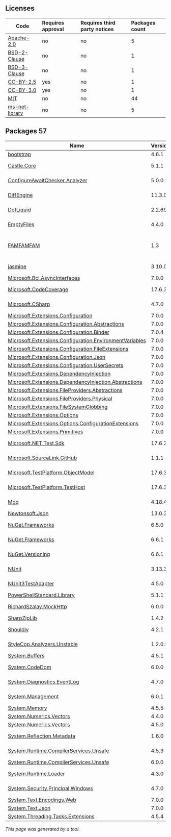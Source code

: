 Licenses
--------
	
|Code|Requires approval|Requires third party notices|Packages count|
|----------|:----|:----|:----|
|[Apache-2.0](licenses/apache-2.0)|no|no|5|
|[BSD-2-Clause](licenses/bsd-2-clause)|no|no|1|
|[BSD-3-Clause](licenses/bsd-3-clause)|no|no|1|
|[CC-BY-2.5](licenses/cc-by-2.5)|yes|no|1|
|[CC-BY-3.0](licenses/cc-by-3.0)|yes|no|1|
|[MIT](licenses/mit)|no|no|44|
|[ms-net-library](licenses/ms-net-library)|no|no|5|



Packages 57
--------

|Name|Version|Source|License|Used by|
|----------|:----|:----|:----|:----|
|[bootstrap](packages/npmjs.com/bootstrap/4.6.1)|4.6.1|[npmjs.com](https://www.npmjs.com/package/bootstrap/v/4.6.1)|[MIT](licenses/mit)|ThirdPartyLibraries|
|[Castle.Core](packages/nuget.org/castle.core/5.1.1)|5.1.1|[nuget.org](https://www.nuget.org/packages/Castle.Core/5.1.1)|[Apache-2.0](licenses/apache-2.0)|ThirdPartyLibraries internal|
|[ConfigureAwaitChecker.Analyzer](packages/nuget.org/configureawaitchecker.analyzer/5.0.0.1)|5.0.0.1|[nuget.org](https://www.nuget.org/packages/ConfigureAwaitChecker.Analyzer/5.0.0.1)|[MIT](licenses/mit)|ThirdPartyLibraries internal|
|[DiffEngine](packages/nuget.org/diffengine/11.3.0)|11.3.0|[nuget.org](https://www.nuget.org/packages/DiffEngine/11.3.0)|[MIT](licenses/mit)|ThirdPartyLibraries internal|
|[DotLiquid](packages/nuget.org/dotliquid/2.2.692)|2.2.692|[nuget.org](https://www.nuget.org/packages/DotLiquid/2.2.692)|[Apache-2.0](licenses/apache-2.0)|ThirdPartyLibraries|
|[EmptyFiles](packages/nuget.org/emptyfiles/4.4.0)|4.4.0|[nuget.org](https://www.nuget.org/packages/EmptyFiles/4.4.0)|[MIT](licenses/mit)|ThirdPartyLibraries internal|
|[FAMFAMFAM](packages/custom/famfamfam/1.3)|1.3|[custom](http://www.famfamfam.com/)|[CC-BY-2.5](licenses/cc-by-2.5) OR [CC-BY-3.0](licenses/cc-by-3.0)|ThirdPartyLibraries internal|
|[jasmine](packages/npmjs.com/jasmine/3.10.0)|3.10.0|[npmjs.com](https://www.npmjs.com/package/jasmine/v/3.10.0)|[MIT](licenses/mit)|ThirdPartyLibraries internal|
|[Microsoft.Bcl.AsyncInterfaces](packages/nuget.org/microsoft.bcl.asyncinterfaces/7.0.0)|7.0.0|[nuget.org](https://www.nuget.org/packages/Microsoft.Bcl.AsyncInterfaces/7.0.0)|[MIT](licenses/mit)|ThirdPartyLibraries|
|[Microsoft.CodeCoverage](packages/nuget.org/microsoft.codecoverage/17.6.3)|17.6.3|[nuget.org](https://www.nuget.org/packages/Microsoft.CodeCoverage/17.6.3)|[ms-net-library](licenses/ms-net-library)|ThirdPartyLibraries internal|
|[Microsoft.CSharp](packages/nuget.org/microsoft.csharp/4.7.0)|4.7.0|[nuget.org](https://www.nuget.org/packages/Microsoft.CSharp/4.7.0)|[MIT](licenses/mit)|ThirdPartyLibraries internal|
|[Microsoft.Extensions.Configuration](packages/nuget.org/microsoft.extensions.configuration/7.0.0)|7.0.0|[nuget.org](https://www.nuget.org/packages/Microsoft.Extensions.Configuration/7.0.0)|[MIT](licenses/mit)|ThirdPartyLibraries|
|[Microsoft.Extensions.Configuration.Abstractions](packages/nuget.org/microsoft.extensions.configuration.abstractions/7.0.0)|7.0.0|[nuget.org](https://www.nuget.org/packages/Microsoft.Extensions.Configuration.Abstractions/7.0.0)|[MIT](licenses/mit)|ThirdPartyLibraries|
|[Microsoft.Extensions.Configuration.Binder](packages/nuget.org/microsoft.extensions.configuration.binder/7.0.4)|7.0.4|[nuget.org](https://www.nuget.org/packages/Microsoft.Extensions.Configuration.Binder/7.0.4)|[MIT](licenses/mit)|ThirdPartyLibraries|
|[Microsoft.Extensions.Configuration.EnvironmentVariables](packages/nuget.org/microsoft.extensions.configuration.environmentvariables/7.0.0)|7.0.0|[nuget.org](https://www.nuget.org/packages/Microsoft.Extensions.Configuration.EnvironmentVariables/7.0.0)|[MIT](licenses/mit)|ThirdPartyLibraries|
|[Microsoft.Extensions.Configuration.FileExtensions](packages/nuget.org/microsoft.extensions.configuration.fileextensions/7.0.0)|7.0.0|[nuget.org](https://www.nuget.org/packages/Microsoft.Extensions.Configuration.FileExtensions/7.0.0)|[MIT](licenses/mit)|ThirdPartyLibraries|
|[Microsoft.Extensions.Configuration.Json](packages/nuget.org/microsoft.extensions.configuration.json/7.0.0)|7.0.0|[nuget.org](https://www.nuget.org/packages/Microsoft.Extensions.Configuration.Json/7.0.0)|[MIT](licenses/mit)|ThirdPartyLibraries|
|[Microsoft.Extensions.Configuration.UserSecrets](packages/nuget.org/microsoft.extensions.configuration.usersecrets/7.0.0)|7.0.0|[nuget.org](https://www.nuget.org/packages/Microsoft.Extensions.Configuration.UserSecrets/7.0.0)|[MIT](licenses/mit)|ThirdPartyLibraries|
|[Microsoft.Extensions.DependencyInjection](packages/nuget.org/microsoft.extensions.dependencyinjection/7.0.0)|7.0.0|[nuget.org](https://www.nuget.org/packages/Microsoft.Extensions.DependencyInjection/7.0.0)|[MIT](licenses/mit)|ThirdPartyLibraries|
|[Microsoft.Extensions.DependencyInjection.Abstractions](packages/nuget.org/microsoft.extensions.dependencyinjection.abstractions/7.0.0)|7.0.0|[nuget.org](https://www.nuget.org/packages/Microsoft.Extensions.DependencyInjection.Abstractions/7.0.0)|[MIT](licenses/mit)|ThirdPartyLibraries|
|[Microsoft.Extensions.FileProviders.Abstractions](packages/nuget.org/microsoft.extensions.fileproviders.abstractions/7.0.0)|7.0.0|[nuget.org](https://www.nuget.org/packages/Microsoft.Extensions.FileProviders.Abstractions/7.0.0)|[MIT](licenses/mit)|ThirdPartyLibraries|
|[Microsoft.Extensions.FileProviders.Physical](packages/nuget.org/microsoft.extensions.fileproviders.physical/7.0.0)|7.0.0|[nuget.org](https://www.nuget.org/packages/Microsoft.Extensions.FileProviders.Physical/7.0.0)|[MIT](licenses/mit)|ThirdPartyLibraries|
|[Microsoft.Extensions.FileSystemGlobbing](packages/nuget.org/microsoft.extensions.filesystemglobbing/7.0.0)|7.0.0|[nuget.org](https://www.nuget.org/packages/Microsoft.Extensions.FileSystemGlobbing/7.0.0)|[MIT](licenses/mit)|ThirdPartyLibraries|
|[Microsoft.Extensions.Options](packages/nuget.org/microsoft.extensions.options/7.0.0)|7.0.0|[nuget.org](https://www.nuget.org/packages/Microsoft.Extensions.Options/7.0.0)|[MIT](licenses/mit)|ThirdPartyLibraries|
|[Microsoft.Extensions.Options.ConfigurationExtensions](packages/nuget.org/microsoft.extensions.options.configurationextensions/7.0.0)|7.0.0|[nuget.org](https://www.nuget.org/packages/Microsoft.Extensions.Options.ConfigurationExtensions/7.0.0)|[MIT](licenses/mit)|ThirdPartyLibraries|
|[Microsoft.Extensions.Primitives](packages/nuget.org/microsoft.extensions.primitives/7.0.0)|7.0.0|[nuget.org](https://www.nuget.org/packages/Microsoft.Extensions.Primitives/7.0.0)|[MIT](licenses/mit)|ThirdPartyLibraries|
|[Microsoft.NET.Test.Sdk](packages/nuget.org/microsoft.net.test.sdk/17.6.3)|17.6.3|[nuget.org](https://www.nuget.org/packages/Microsoft.NET.Test.Sdk/17.6.3)|[ms-net-library](licenses/ms-net-library)|ThirdPartyLibraries internal|
|[Microsoft.SourceLink.GitHub](packages/nuget.org/microsoft.sourcelink.github/1.1.1)|1.1.1|[nuget.org](https://www.nuget.org/packages/Microsoft.SourceLink.GitHub/1.1.1)|[MIT](licenses/mit)|ThirdPartyLibraries internal|
|[Microsoft.TestPlatform.ObjectModel](packages/nuget.org/microsoft.testplatform.objectmodel/17.6.3)|17.6.3|[nuget.org](https://www.nuget.org/packages/Microsoft.TestPlatform.ObjectModel/17.6.3)|[ms-net-library](licenses/ms-net-library)|ThirdPartyLibraries internal|
|[Microsoft.TestPlatform.TestHost](packages/nuget.org/microsoft.testplatform.testhost/17.6.3)|17.6.3|[nuget.org](https://www.nuget.org/packages/Microsoft.TestPlatform.TestHost/17.6.3)|[ms-net-library](licenses/ms-net-library)|ThirdPartyLibraries internal|
|[Moq](packages/nuget.org/moq/4.18.4)|4.18.4|[nuget.org](https://www.nuget.org/packages/Moq/4.18.4)|[BSD-3-Clause](licenses/bsd-3-clause)|ThirdPartyLibraries internal|
|[Newtonsoft.Json](packages/nuget.org/newtonsoft.json/13.0.3)|13.0.3|[nuget.org](https://www.nuget.org/packages/Newtonsoft.Json/13.0.3)|[MIT](licenses/mit)|ThirdPartyLibraries|
|[NuGet.Frameworks](packages/nuget.org/nuget.frameworks/6.5.0)|6.5.0|[nuget.org](https://www.nuget.org/packages/NuGet.Frameworks/6.5.0)|[Apache-2.0](licenses/apache-2.0)|ThirdPartyLibraries internal|
|[NuGet.Frameworks](packages/nuget.org/nuget.frameworks/6.6.1)|6.6.1|[nuget.org](https://www.nuget.org/packages/NuGet.Frameworks/6.6.1)|[Apache-2.0](licenses/apache-2.0)|ThirdPartyLibraries|
|[NuGet.Versioning](packages/nuget.org/nuget.versioning/6.6.1)|6.6.1|[nuget.org](https://www.nuget.org/packages/NuGet.Versioning/6.6.1)|[Apache-2.0](licenses/apache-2.0)|ThirdPartyLibraries|
|[NUnit](packages/nuget.org/nunit/3.13.3)|3.13.3|[nuget.org](https://www.nuget.org/packages/NUnit/3.13.3)|[MIT](licenses/mit)|ThirdPartyLibraries internal|
|[NUnit3TestAdapter](packages/nuget.org/nunit3testadapter/4.5.0)|4.5.0|[nuget.org](https://www.nuget.org/packages/NUnit3TestAdapter/4.5.0)|[MIT](licenses/mit)|ThirdPartyLibraries internal|
|[PowerShellStandard.Library](packages/nuget.org/powershellstandard.library/5.1.1)|5.1.1|[nuget.org](https://www.nuget.org/packages/PowerShellStandard.Library/5.1.1)|[MIT](licenses/mit)|ThirdPartyLibraries|
|[RichardSzalay.MockHttp](packages/nuget.org/richardszalay.mockhttp/6.0.0)|6.0.0|[nuget.org](https://www.nuget.org/packages/RichardSzalay.MockHttp/6.0.0)|[MIT](licenses/mit)|ThirdPartyLibraries internal|
|[SharpZipLib](packages/nuget.org/sharpziplib/1.4.2)|1.4.2|[nuget.org](https://www.nuget.org/packages/SharpZipLib/1.4.2)|[MIT](licenses/mit)|ThirdPartyLibraries|
|[Shouldly](packages/nuget.org/shouldly/4.2.1)|4.2.1|[nuget.org](https://www.nuget.org/packages/Shouldly/4.2.1)|[BSD-2-Clause](licenses/bsd-2-clause)|ThirdPartyLibraries internal|
|[StyleCop.Analyzers.Unstable](packages/nuget.org/stylecop.analyzers.unstable/1.2.0.507)|1.2.0.507|[nuget.org](https://www.nuget.org/packages/StyleCop.Analyzers.Unstable/1.2.0.507)|[MIT](licenses/mit)|ThirdPartyLibraries internal|
|[System.Buffers](packages/nuget.org/system.buffers/4.5.1)|4.5.1|[nuget.org](https://www.nuget.org/packages/System.Buffers/4.5.1)|[MIT](licenses/mit)|ThirdPartyLibraries|
|[System.CodeDom](packages/nuget.org/system.codedom/6.0.0)|6.0.0|[nuget.org](https://www.nuget.org/packages/System.CodeDom/6.0.0)|[MIT](licenses/mit)|ThirdPartyLibraries internal|
|[System.Diagnostics.EventLog](packages/nuget.org/system.diagnostics.eventlog/4.7.0)|4.7.0|[nuget.org](https://www.nuget.org/packages/System.Diagnostics.EventLog/4.7.0)|[MIT](licenses/mit)|ThirdPartyLibraries internal|
|[System.Management](packages/nuget.org/system.management/6.0.1)|6.0.1|[nuget.org](https://www.nuget.org/packages/System.Management/6.0.1)|[MIT](licenses/mit)|ThirdPartyLibraries internal|
|[System.Memory](packages/nuget.org/system.memory/4.5.5)|4.5.5|[nuget.org](https://www.nuget.org/packages/System.Memory/4.5.5)|[MIT](licenses/mit)|ThirdPartyLibraries|
|[System.Numerics.Vectors](packages/nuget.org/system.numerics.vectors/4.4.0)|4.4.0|[nuget.org](https://www.nuget.org/packages/System.Numerics.Vectors/4.4.0)|[MIT](licenses/mit)|ThirdPartyLibraries|
|[System.Numerics.Vectors](packages/nuget.org/system.numerics.vectors/4.5.0)|4.5.0|[nuget.org](https://www.nuget.org/packages/System.Numerics.Vectors/4.5.0)|[MIT](licenses/mit)|ThirdPartyLibraries|
|[System.Reflection.Metadata](packages/nuget.org/system.reflection.metadata/1.6.0)|1.6.0|[nuget.org](https://www.nuget.org/packages/System.Reflection.Metadata/1.6.0)|[MIT](licenses/mit)|ThirdPartyLibraries internal|
|[System.Runtime.CompilerServices.Unsafe](packages/nuget.org/system.runtime.compilerservices.unsafe/4.5.3)|4.5.3|[nuget.org](https://www.nuget.org/packages/System.Runtime.CompilerServices.Unsafe/4.5.3)|[MIT](licenses/mit)|ThirdPartyLibraries internal|
|[System.Runtime.CompilerServices.Unsafe](packages/nuget.org/system.runtime.compilerservices.unsafe/6.0.0)|6.0.0|[nuget.org](https://www.nuget.org/packages/System.Runtime.CompilerServices.Unsafe/6.0.0)|[MIT](licenses/mit)|ThirdPartyLibraries|
|[System.Runtime.Loader](packages/nuget.org/system.runtime.loader/4.3.0)|4.3.0|[nuget.org](https://www.nuget.org/packages/System.Runtime.Loader/4.3.0)|[ms-net-library](licenses/ms-net-library)|ThirdPartyLibraries|
|[System.Security.Principal.Windows](packages/nuget.org/system.security.principal.windows/4.7.0)|4.7.0|[nuget.org](https://www.nuget.org/packages/System.Security.Principal.Windows/4.7.0)|[MIT](licenses/mit)|ThirdPartyLibraries internal|
|[System.Text.Encodings.Web](packages/nuget.org/system.text.encodings.web/7.0.0)|7.0.0|[nuget.org](https://www.nuget.org/packages/System.Text.Encodings.Web/7.0.0)|[MIT](licenses/mit)|ThirdPartyLibraries|
|[System.Text.Json](packages/nuget.org/system.text.json/7.0.0)|7.0.0|[nuget.org](https://www.nuget.org/packages/System.Text.Json/7.0.0)|[MIT](licenses/mit)|ThirdPartyLibraries|
|[System.Threading.Tasks.Extensions](packages/nuget.org/system.threading.tasks.extensions/4.5.4)|4.5.4|[nuget.org](https://www.nuget.org/packages/System.Threading.Tasks.Extensions/4.5.4)|[MIT](licenses/mit)|ThirdPartyLibraries|

*This page was generated by a tool.*